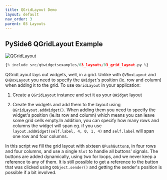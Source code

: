 ```yaml
---
title: QGridLayout Demo
layout: default
nav_order: 3
parent: 03 Layouts
---
```


## PySide6 QGridLayout Example

![QGridLayout](/blog/images/qtwidgetsexamples/03_layouts/03_grid_layout.png)

```python
{% include src/qtwidgetsexamples/03_layouts/03_grid_layout.py %}
```

QGridLayout lays out widgets, well, in a grid. Unlike with `QVBoxLayout` and `QHBoxLayout`  you need to specify the `QWidget`'s position (ie. row and column) when adding it to the grid. To use `QGridLayout` in your application:

1. Create a `QGridLayout` instance and set it as your `QWidget` layout

2. Create the widgets and add them to the layout using `QGridLayout.addWidget()`. When adding them you need to specify the widget's position (ie.its row and column) which means you can leave some grid cells empty.In addition, you can specify how many rows and columns the widget will span eg. if you use `layout.addWidget(self.label, 4, 0, 1, 4)` and `self.label` will span one row and four columns.

In this script we fill the grid layout with sixteen `QPushButton`s, in four rows and four columns, and use a single `Slot` to handle all buttons' signals.  The buttons are added dynamically, using two for loops, and we never keep a reference to any of them. It is still possible to get a reference to the button that was clicked using `QObject.sender()` and getting the sender's position is possible if a bit involved.